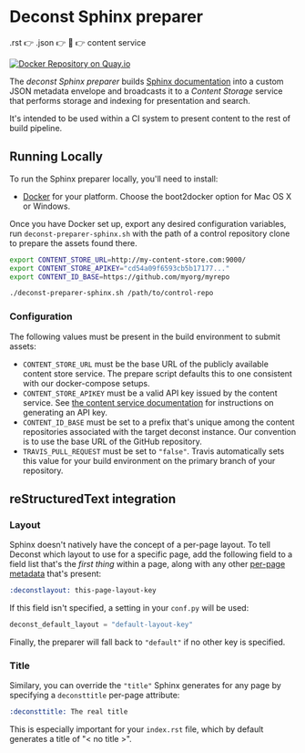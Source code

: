 # Deconst Sphinx preparer

.rst :point_right: .json :point_right: :wrench: :point_right: content service

[![Docker Repository on Quay.io](https://quay.io/repository/deconst/preparer-sphinx/status "Docker Repository on Quay.io")](https://quay.io/repository/deconst/preparer-sphinx)

The *deconst Sphinx preparer* builds [Sphinx documentation](http://sphinx-doc.org/contents.html) into a custom JSON metadata envelope and broadcasts it to a *Content Storage* service that performs storage and indexing for presentation and search.

It's intended to be used within a CI system to present content to the rest of build pipeline.

## Running Locally

To run the Sphinx preparer locally, you'll need to install:

 * [Docker](https://docs.docker.com/installation/#installation) for your platform. Choose the boot2docker option for Mac OS X or Windows.

Once you have Docker set up, export any desired configuration variables, run `deconst-preparer-sphinx.sh` with the path of a control repository clone to prepare the assets found there.

```bash
export CONTENT_STORE_URL=http://my-content-store.com:9000/
export CONTENT_STORE_APIKEY="cd54a09f6593cb5b17177..."
export CONTENT_ID_BASE=https://github.com/myorg/myrepo

./deconst-preparer-sphinx.sh /path/to/control-repo
```

### Configuration

The following values must be present in the build environment to submit assets:

 * `CONTENT_STORE_URL` must be the base URL of the publicly available content store service. The prepare script defaults this to one consistent with our docker-compose setups.
 * `CONTENT_STORE_APIKEY` must be a valid API key issued by the content service. See [the content service documentation](https://github.com/deconst/content-service#post-keysnamedname) for instructions on generating an API key.
 * `CONTENT_ID_BASE` must be set to a prefix that's unique among the content repositories associated with the target deconst instance. Our convention is to use the base URL of the GitHub repository.
 * `TRAVIS_PULL_REQUEST` must be set to `"false"`. Travis automatically sets this value for your build environment on the primary branch of your repository.

## reStructuredText integration

### Layout

Sphinx doesn't natively have the concept of a per-page layout. To tell Deconst which layout to use for a specific page, add the following field to a field list that's the *first thing* within a page, along with any other [per-page metadata](http://sphinx-doc.org/markup/misc.html#file-wide-metadata) that's present:

```rst
:deconstlayout: this-page-layout-key
```

If this field isn't specified, a setting in your `conf.py` will be used:

```python
deconst_default_layout = "default-layout-key"
```

Finally, the preparer will fall back to `"default"` if no other key is specified.

### Title

Similary, you can override the `"title"` Sphinx generates for any page by specifying a `deconsttitle` per-page attribute:

```rst
:deconsttitle: The real title
```

This is especially important for your `index.rst` file, which by default generates a title of "&lt; no title &gt;".
